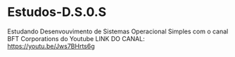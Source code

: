 # Estudos-D.S.0.S
Estudando Desenvouvimento de Sistemas Operacional Simples com o canal BFT Corporations do Youtube
LINK DO CANAL: https://youtu.be/Jws7BHrts6g
